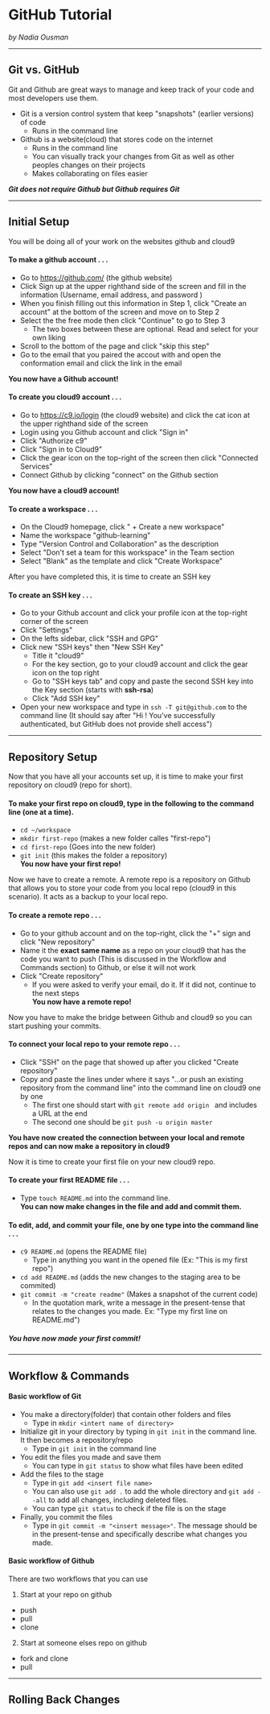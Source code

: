 # GitHub Tutorial

_by Nadia Ousman_

---
## Git vs. GitHub
Git and Github are great ways to manage and keep track of your code and most developers use them.
* Git is a version control system that keep "snapshots" (earlier versions) of code 
  * Runs in the command line
* Github is a website(cloud) that stores code on the internet
  * Runs in the command line  
  * You can visually track your changes from Git as well as other peoples changes on their projects
  * Makes collaborating on files easier

**_Git does not require Github but Github requires Git_**

---
## Initial Setup
You will be doing all of your work on the websites github and cloud9
#### To make a github account . . .
* Go to https://github.com/ (the github website)
* Click Sign up at the upper righthand side of the screen and fill in the information (Username, email address, and password )
* When you finish filling out this information in Step 1, click "Create an account" at the bottom of the screen and move on to Step 2
* Select the the free mode then click "Continue" to go to Step 3
  * The two boxes between these are optional. Read and select for your own liking
* Scroll to the bottom of the page and click "skip this step" 
 * Go to the email that you paired the accout with and open the conformation email and click the link in the email
 
**You now have a Github account!**

#### To create you cloud9 account . . .  
* Go to https://c9.io/login (the cloud9 website) and click the cat icon at the upper righthand side of the screen
* Login using you Github account and click "Sign in"
* Click "Authorize c9"
* Click "Sign in to Cloud9"
* Click the gear icon on the top-right of the screen then click "Connected Services"
* Connect Github by clicking "connect" on the Github section

**You now have a cloud9 account!**

#### To create a workspace . . .
* On the Cloud9 homepage, click " + Create a new workspace"
* Name the workspace "github-learning"
* Type "Version Control and Collaboration" as the description
* Select "Don't set a team for this workspace" in the Team section
* Select "Blank" as the template and click "Create Workspace"

After you have completed this, it is time to create an SSH key 

#### To create an SSH key . . .
* Go to your Github account and click your profile icon at the top-right corner of the screen
* Click "Settings"
* On the lefts sidebar, click "SSH and GPG"
* Click new "SSH keys" then "New SSH Key"
  * Title it "cloud9"
  * For the key section, go to your cloud9 account and click the gear icon on the top right
  * Go to "SSH keys tab" and copy and paste the second SSH key into the Key section (starts with **ssh-rsa**)
  * Click "Add SSH key"
* Open your new workspace and type in `ssh -T git@github.com` to the command line (It should say after "Hi <your username>! You've successfully authenticated, but GitHub does not provide shell access")

---
## Repository Setup
Now that you have all your accounts set up, it is time to make your first repository on cloud9 (repo for short).

#### To make your first repo on cloud9, type in the following to the command line (one at a time).
* `cd ~/workspace`
* `mkdir first-repo` (makes a new folder calles "first-repo")
* `cd first-repo` (Goes into the new folder)
* `git init` (this makes the folder a repository)  
**You now have your first repo!**

Now we have to create a remote. A remote repo is a repository on Github that allows you to store your code from you local repo (cloud9 in this scenario). It acts as a backup to your local repo.

#### To create a remote repo . . .
* Go to your github account and on the top-right, click the "+" sign and click "New repository"
* Name it the **exact same name** as a repo on your cloud9 that has the code you want to push (This is discussed in the Workflow and Commands section) to Github, or else it will not work
* Click "Create repository"
  * If you were asked to verify your email, do it. If it did not, continue to the next steps  
**You now have a remote repo!**

Now you have to make the bridge between Github and cloud9 so you can start pushing your commits.
#### To connect your local repo to your remote repo . . .
* Click "SSH" on the page that showed up after you clicked "Create repository"
* Copy and paste the lines under where it says "…or push an existing repository from the command line" into the command line on cloud9 one by one 
  * The first one should start with `git remote add origin ` and includes a URL at the end
  * The second one should be `git push -u origin master`

**You have now created the connection between your local and remote repos and can now make a repository in cloud9**


Now it is time to create your first file on your new cloud9 repo.  
#### To create your first README file . . .
* Type `touch README.md` into the command line.  
**You can now make changes in the file and add and commit them.**

#### To edit, add, and commit your file, one by one type into the command line . . .
* `c9 README.md` (opens the README file)
  * Type in anything you want in the opened file (Ex: "This is my first repo")
* `cd add README.md` (adds the new changes to the staging area to be commited)
* `git commit -m "create readme"` (Makes a snapshot of the current code)
  * In the quotation mark, write a message in the present-tense that relates to the changes you made. Ex: "Type my first line on README.md")
##### You have now made your first commit! 

---
## Workflow & Commands
#### Basic workflow of Git 
* You make a directory(folder) that contain other folders and files
  * Type in  `mkdir <intert name of directory>` 
* Initialize git in your directory by typing in `git init` in the command line. It then becomes a repository/repo 
  * Type in `git init` in the command line 
* You edit the files you made and save them
  * You can type in `git status` to show what files have been edited 
* Add the files to the stage
  * Type in `git add <insert file name>`
  * You can also use `git add .` to add the whole directory and `git add --all` to add all changes, including deleted files.
  * You can type `git status` to check if the file is on the stage
* Finally, you commit the files
  * Type in `git commit -m "<insert message>"`. The message should be in the present-tense and specifically describe what changes you made.
#### Basic workflow of Github
There are two workflows that you can use
1. Start at your repo on github
  * push
  * pull
  * clone
2. Start at someone elses repo on github
  * fork and clone
  * pull

---
## Rolling Back Changes







